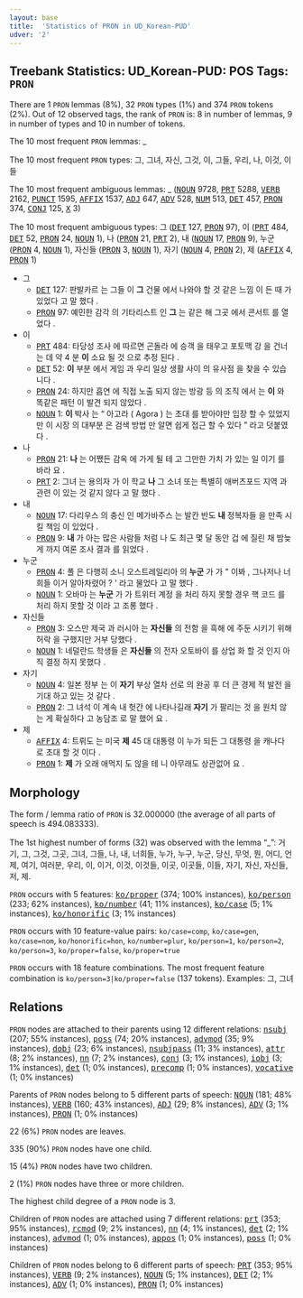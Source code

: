 ```yaml
---
layout: base
title:  'Statistics of PRON in UD_Korean-PUD'
udver: '2'
---
```


## Treebank Statistics: UD_Korean-PUD: POS Tags: `PRON`

There are 1 `PRON` lemmas (8%), 32 `PRON` types (1%) and 374 `PRON` tokens (2%).
Out of 12 observed tags, the rank of `PRON` is: 8 in number of lemmas, 9 in number of types and 10 in number of tokens.

The 10 most frequent `PRON` lemmas: _

The 10 most frequent `PRON` types:  그, 그녀, 자신, 그것, 이, 그들, 우리, 나, 이것, 이들

The 10 most frequent ambiguous lemmas: _ (<tt><a href="ko_pud-pos-NOUN.html">NOUN</a></tt> 9728, <tt><a href="ko_pud-pos-PRT.html">PRT</a></tt> 5288, <tt><a href="ko_pud-pos-VERB.html">VERB</a></tt> 2162, <tt><a href="ko_pud-pos-PUNCT.html">PUNCT</a></tt> 1595, <tt><a href="ko_pud-pos-AFFIX.html">AFFIX</a></tt> 1537, <tt><a href="ko_pud-pos-ADJ.html">ADJ</a></tt> 647, <tt><a href="ko_pud-pos-ADV.html">ADV</a></tt> 528, <tt><a href="ko_pud-pos-NUM.html">NUM</a></tt> 513, <tt><a href="ko_pud-pos-DET.html">DET</a></tt> 457, <tt><a href="ko_pud-pos-PRON.html">PRON</a></tt> 374, <tt><a href="ko_pud-pos-CONJ.html">CONJ</a></tt> 125, <tt><a href="ko_pud-pos-X.html">X</a></tt> 3)

The 10 most frequent ambiguous types:  그 (<tt><a href="ko_pud-pos-DET.html">DET</a></tt> 127, <tt><a href="ko_pud-pos-PRON.html">PRON</a></tt> 97), 이 (<tt><a href="ko_pud-pos-PRT.html">PRT</a></tt> 484, <tt><a href="ko_pud-pos-DET.html">DET</a></tt> 52, <tt><a href="ko_pud-pos-PRON.html">PRON</a></tt> 24, <tt><a href="ko_pud-pos-NOUN.html">NOUN</a></tt> 1), 나 (<tt><a href="ko_pud-pos-PRON.html">PRON</a></tt> 21, <tt><a href="ko_pud-pos-PRT.html">PRT</a></tt> 2), 내 (<tt><a href="ko_pud-pos-NOUN.html">NOUN</a></tt> 17, <tt><a href="ko_pud-pos-PRON.html">PRON</a></tt> 9), 누군 (<tt><a href="ko_pud-pos-PRON.html">PRON</a></tt> 4, <tt><a href="ko_pud-pos-NOUN.html">NOUN</a></tt> 1), 자신들 (<tt><a href="ko_pud-pos-PRON.html">PRON</a></tt> 3, <tt><a href="ko_pud-pos-NOUN.html">NOUN</a></tt> 1), 자기 (<tt><a href="ko_pud-pos-NOUN.html">NOUN</a></tt> 4, <tt><a href="ko_pud-pos-PRON.html">PRON</a></tt> 2), 제 (<tt><a href="ko_pud-pos-AFFIX.html">AFFIX</a></tt> 4, <tt><a href="ko_pud-pos-PRON.html">PRON</a></tt> 1)


* 그
  * <tt><a href="ko_pud-pos-DET.html">DET</a></tt> 127: 판발카르 는 그들 이 <b>그</b> 건물 에서 나와야 할 것 같은 느낌 이 든 때 가 있었다 고 말 했다 .
  * <tt><a href="ko_pud-pos-PRON.html">PRON</a></tt> 97: 예민한 감각 의 기타리스트 인 <b>그</b> 는 같은 해 그곳 에서 콘서트 를 열었다 .
* 이
  * <tt><a href="ko_pud-pos-PRT.html">PRT</a></tt> 484: 타당성 조사 에 따르면 곤돌라 에 승객 을 태우고 포토맥 강 을 건너는 데 약 4 분 <b>이</b> 소요 될 것 으로 추정 된다 .
  * <tt><a href="ko_pud-pos-DET.html">DET</a></tt> 52: <b>이</b> 부분 에서 게임 과 우리 일상 생활 사이 의 유사점 을 찾을 수 있습니다 .
  * <tt><a href="ko_pud-pos-PRON.html">PRON</a></tt> 24: 하지만 흡연 에 직접 노출 되지 않는 방광 등 의 조직 에서 는 <b>이</b> 와 똑같은 패턴 이 발견 되지 않았다 .
  * <tt><a href="ko_pud-pos-NOUN.html">NOUN</a></tt> 1: <b>이</b> 박사 는 “ 아고라 ( Agora ) 는 초대 를 받아야만 입장 할 수 있었지만 이 시장 의 대부분 은 검색 방법 만 알면 쉽게 접근 할 수 있다 ” 라고 덧붙였다 .
* 나
  * <tt><a href="ko_pud-pos-PRON.html">PRON</a></tt> 21: <b>나</b> 는 어쨌든 감옥 에 가게 될 테 고 그만한 가치 가 있는 일 이기 를 바라 요 .
  * <tt><a href="ko_pud-pos-PRT.html">PRT</a></tt> 2: 그녀 는 용의자 가 이 학교 <b>나</b> 그 소녀 또는 특별히 애버츠포드 지역 과 관련 이 있는 것 같지 않다 고 말 했다 .
* 내
  * <tt><a href="ko_pud-pos-NOUN.html">NOUN</a></tt> 17: 다리우스 의 충신 인 메가바주스 는 발칸 반도 <b>내</b> 정복자들 을 만족 시킬 책임 이 있었다 .
  * <tt><a href="ko_pud-pos-PRON.html">PRON</a></tt> 9: <b>내</b> 가 아는 많은 사람들 처럼 나 도 최근 몇 달 동안 겁 에 질린 채 밤늦게 까지 여론 조사 결과 를 읽었다 .
* 누군
  * <tt><a href="ko_pud-pos-PRON.html">PRON</a></tt> 4: 폴 은 다행히 소니 오스트레일리아 의 <b>누군</b> 가 가 " 이봐 , 그나저나 너희들 이거 알아차렸어 ? ' 라고 물었다 고 말 했다 .
  * <tt><a href="ko_pud-pos-NOUN.html">NOUN</a></tt> 1: 오바마 는 <b>누군</b> 가 가 트위터 계정 을 처리 하지 못할 경우 핵 코드 를 처리 하지 못할 것 이라 고 조롱 했다 .
* 자신들
  * <tt><a href="ko_pud-pos-PRON.html">PRON</a></tt> 3: 오스만 제국 과 러시아 는 <b>자신들</b> 의 전함 을 흑해 에 주둔 시키기 위해 허락 을 구했지만 거부 당했다 .
  * <tt><a href="ko_pud-pos-NOUN.html">NOUN</a></tt> 1: 네덜란드 학생들 은 <b>자신들</b> 의 전자 오토바이 를 상업 화 할 것 인지 아직 결정 하지 못했다 .
* 자기
  * <tt><a href="ko_pud-pos-NOUN.html">NOUN</a></tt> 4: 일본 정부 는 이 <b>자기</b> 부상 열차 선로 의 완공 후 더 큰 경제 적 발전 을 기대 하고 있는 것 같다 .
  * <tt><a href="ko_pud-pos-PRON.html">PRON</a></tt> 2: 그 녀석 이 계속 내 헛간 에 나타나길래 <b>자기</b> 가 팔리는 것 을 원치 않는 게 확실하다 고 농담조 로 말 했어 요 .
* 제
  * <tt><a href="ko_pud-pos-AFFIX.html">AFFIX</a></tt> 4: 트뤼도 는 미국 <b>제</b> 45 대 대통령 이 누가 되든 그 대통령 을 캐나다 로 초대 할 것 이다 .
  * <tt><a href="ko_pud-pos-PRON.html">PRON</a></tt> 1: <b>제</b> 가 오래 애먹지 도 않을 테 니 아무래도 상관없어 요 .

## Morphology

The form / lemma ratio of `PRON` is 32.000000 (the average of all parts of speech is 494.083333).

The 1st highest number of forms (32) was observed with the lemma “_”: 거기, 그, 그것, 그곳, 그녀, 그들, 나, 내, 너희들, 누가, 누구, 누군, 당신, 무엇, 뭔, 어디, 언제, 여기, 여러분, 우리, 이, 이거, 이것, 이것들, 이곳, 이곳들, 이들, 자기, 자신, 자신들, 저, 제.

`PRON` occurs with 5 features: <tt><a href="ko_pud-feat-ko/proper.html">ko/proper</a></tt> (374; 100% instances), <tt><a href="ko_pud-feat-ko/person.html">ko/person</a></tt> (233; 62% instances), <tt><a href="ko_pud-feat-ko/number.html">ko/number</a></tt> (41; 11% instances), <tt><a href="ko_pud-feat-ko/case.html">ko/case</a></tt> (5; 1% instances), <tt><a href="ko_pud-feat-ko/honorific.html">ko/honorific</a></tt> (3; 1% instances)

`PRON` occurs with 10 feature-value pairs: `ko/case=comp`, `ko/case=gen`, `ko/case=nom`, `ko/honorific=hon`, `ko/number=plur`, `ko/person=1`, `ko/person=2`, `ko/person=3`, `ko/proper=false`, `ko/proper=true`

`PRON` occurs with 18 feature combinations.
The most frequent feature combination is `ko/person=3|ko/proper=false` (137 tokens).
Examples: 그, 그녀


## Relations

`PRON` nodes are attached to their parents using 12 different relations: <tt><a href="ko_pud-dep-nsubj.html">nsubj</a></tt> (207; 55% instances), <tt><a href="ko_pud-dep-poss.html">poss</a></tt> (74; 20% instances), <tt><a href="ko_pud-dep-advmod.html">advmod</a></tt> (35; 9% instances), <tt><a href="ko_pud-dep-dobj.html">dobj</a></tt> (23; 6% instances), <tt><a href="ko_pud-dep-nsubjpass.html">nsubjpass</a></tt> (11; 3% instances), <tt><a href="ko_pud-dep-attr.html">attr</a></tt> (8; 2% instances), <tt><a href="ko_pud-dep-nn.html">nn</a></tt> (7; 2% instances), <tt><a href="ko_pud-dep-conj.html">conj</a></tt> (3; 1% instances), <tt><a href="ko_pud-dep-iobj.html">iobj</a></tt> (3; 1% instances), <tt><a href="ko_pud-dep-det.html">det</a></tt> (1; 0% instances), <tt><a href="ko_pud-dep-precomp.html">precomp</a></tt> (1; 0% instances), <tt><a href="ko_pud-dep-vocative.html">vocative</a></tt> (1; 0% instances)

Parents of `PRON` nodes belong to 5 different parts of speech: <tt><a href="ko_pud-pos-NOUN.html">NOUN</a></tt> (181; 48% instances), <tt><a href="ko_pud-pos-VERB.html">VERB</a></tt> (160; 43% instances), <tt><a href="ko_pud-pos-ADJ.html">ADJ</a></tt> (29; 8% instances), <tt><a href="ko_pud-pos-ADV.html">ADV</a></tt> (3; 1% instances), <tt><a href="ko_pud-pos-PRON.html">PRON</a></tt> (1; 0% instances)

22 (6%) `PRON` nodes are leaves.

335 (90%) `PRON` nodes have one child.

15 (4%) `PRON` nodes have two children.

2 (1%) `PRON` nodes have three or more children.

The highest child degree of a `PRON` node is 3.

Children of `PRON` nodes are attached using 7 different relations: <tt><a href="ko_pud-dep-prt.html">prt</a></tt> (353; 95% instances), <tt><a href="ko_pud-dep-rcmod.html">rcmod</a></tt> (9; 2% instances), <tt><a href="ko_pud-dep-nn.html">nn</a></tt> (4; 1% instances), <tt><a href="ko_pud-dep-det.html">det</a></tt> (2; 1% instances), <tt><a href="ko_pud-dep-advmod.html">advmod</a></tt> (1; 0% instances), <tt><a href="ko_pud-dep-appos.html">appos</a></tt> (1; 0% instances), <tt><a href="ko_pud-dep-poss.html">poss</a></tt> (1; 0% instances)

Children of `PRON` nodes belong to 6 different parts of speech: <tt><a href="ko_pud-pos-PRT.html">PRT</a></tt> (353; 95% instances), <tt><a href="ko_pud-pos-VERB.html">VERB</a></tt> (9; 2% instances), <tt><a href="ko_pud-pos-NOUN.html">NOUN</a></tt> (5; 1% instances), <tt><a href="ko_pud-pos-DET.html">DET</a></tt> (2; 1% instances), <tt><a href="ko_pud-pos-ADV.html">ADV</a></tt> (1; 0% instances), <tt><a href="ko_pud-pos-PRON.html">PRON</a></tt> (1; 0% instances)

